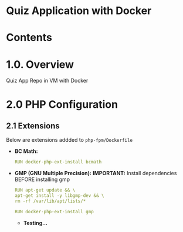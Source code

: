 # Quiz Application with Docker

# Contents

# 1.0. Overview
Quiz App Repo in VM with Docker

# 2.0 PHP Configuration

## 2.1 Extensions
Below are extensions addded to `php-fpm/Dockerfile`

* **BC Math:** 
    ```yml
    RUN docker-php-ext-install bcmath
    ```
* **GMP (GNU Multiple Precision):**
    **IMPORTANT:** Install dependencies BEFORE installing gmp
    ```yml
    RUN apt-get update && \
    apt-get install -y libgmp-dev && \
    rm -rf /var/lib/apt/lists/*
    ```

    ```yml
    RUN docker-php-ext-install gmp
    ```

    * **Testing...**